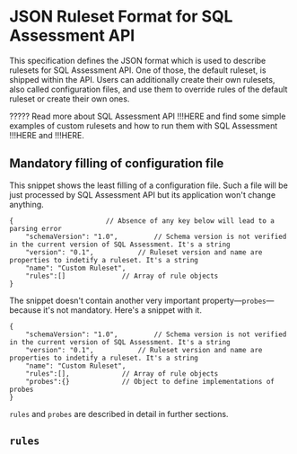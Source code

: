 # JSON Ruleset Format for SQL Assessment API

This specification defines the JSON format which is used to describe rulesets for SQL Assessment API. One of those, the default ruleset, is shipped within the API. Users can additionally create their own rulesets, also called configuration files, and use them to override rules of the default ruleset or create their own ones. 

????? Read more about SQL Assessment API !!!HERE and find some simple examples of custom rulesets and how to run them with SQL Assessment !!!HERE and !!!HERE.

## Mandatory filling of configuration file

This snippet shows the least filling of a configuration file. Such a file will be just processed by SQL Assessment API but its application won't change anything.

```JSONC
{ 						// Absence of any key below will lead to a parsing error
	"schemaVersion": "1.0",			// Schema version is not verified in the current version of SQL Assessment. It's a string
	"version": "0.1",			// Ruleset version and name are properties to indetify a ruleset. It's a string
	"name": "Custom Ruleset",
	"rules":[]				// Array of rule objects
}
```

The snippet doesn't contain another very important property—`probes`—because it's not mandatory. Here's a snippet with it. 

```JSONC
{
	"schemaVersion": "1.0",			// Schema version is not verified in the current version of SQL Assessment. It's a string
	"version": "0.1",			// Ruleset version and name are properties to indetify a ruleset. It's a string
	"name": "Custom Ruleset",
	"rules":[],				// Array of rule objects
	"probes":{}				// Object to define implementations of probes
}
```

`rules` and `probes` are described in detail in further sections.

## `rules`
